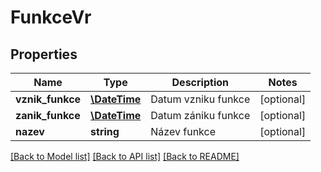 # FunkceVr

## Properties
Name | Type | Description | Notes
------------ | ------------- | ------------- | -------------
**vznik_funkce** | [**\DateTime**](\DateTime.md) | Datum vzniku funkce | [optional] 
**zanik_funkce** | [**\DateTime**](\DateTime.md) | Datum zániku funkce | [optional] 
**nazev** | **string** | Název funkce | [optional] 

[[Back to Model list]](../../README.md#documentation-for-models) [[Back to API list]](../../README.md#documentation-for-api-endpoints) [[Back to README]](../../README.md)

